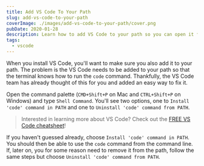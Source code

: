 ```yaml
---
title: Add VS Code To Your Path
slug: add-vs-code-to-your-path
coverImage: ./images/add-vs-code-to-your-path/cover.png
pubDate: 2020-01-28
description: Learn how to add VS Code to your path so you can open it from the terminal.
tags:
  - vscode
---
```


When you install VS Code, you'll want to make sure you also add it to your path. The problem is the VS Code needs to be added to your path so that the terminal knows how to run the `code` command. Thankfully, the VS Code team has already thought of this for you and added an easy way to fix it.

Open the command palette (`CMD+Shift+P` on Mac and `CTRL+Shift+P` on Windows) and type `Shell Command`. You'll see two options, one to `Install 'code' command in PATH` and one to `Uninstall 'code' command from PATH`.

> Interested in learning more about VS Code? Check out the [FREE VS Code cheatsheet](https://learn.jamesqquick.com/vs-code-cheat-sheet)!

If you haven't guessed already, choose `Install 'code' command in PATH`. You should then be able to use the `code` command from the command line. If, later on, you for some reason need to remove it from the path, follow the same steps but choose `Uninstall 'code' command from PATH`.
